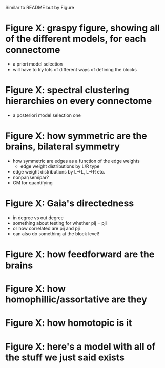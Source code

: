 Similar to README but by Figure

# Figure X: graspy figure, showing all of the different models, for each connectome
- a priori model selection  
- will have to try lots of different ways of defining the blocks 

# Figure X: spectral clustering hierarchies on every connectome 
- a posteriori model selection one

# Figure X: how symmetric are the brains, bilateral symmetry
- how symmetric are edges as a function of the edge weights
    - edge weight distributions by L/R type
- edge weight distributions by L->L, L->R etc. 
- nonpar/semipar? 
- GM for quantifying

# Figure X: Gaia's directedness
- in degree vs out degree
- something about testing for whether pij = pji
- or how correlated are pij and pji
- can also do something at the block level!

# Figure X: how feedforward are the brains 

# Figure X: how homophillic/assortative are they 

# Figure X: how homotopic is it 

# Figure X: here's a model with all of the stuff we just said exists